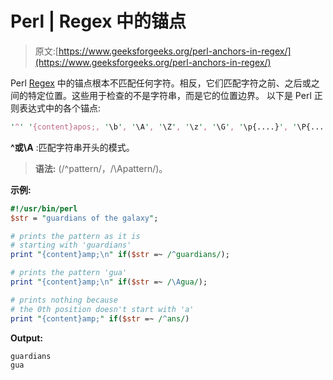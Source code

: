 # Perl | Regex 中的锚点

> 原文:[https://www.geeksforgeeks.org/perl-anchors-in-regex/](https://www.geeksforgeeks.org/perl-anchors-in-regex/)

Perl [Regex](https://www.geeksforgeeks.org/perl-regular-expressions/) 中的锚点根本不匹配任何字符。相反，它们匹配字符之前、之后或之间的特定位置。这些用于检查的不是字符串，而是它的位置边界。
以下是 Perl 正则表达式中的各个锚点:

```perl
'^' '{content}apos;, '\b', '\A', '\Z', '\z', '\G', '\p{....}', '\P{....}', '[:class:]'
```

**^或\A** :匹配字符串开头的模式。

> **语法:** (/^pattern/，/\Apattern/)。

**示例:**

```perl
#!/usr/bin/perl
$str = "guardians of the galaxy";

# prints the pattern as it is
# starting with 'guardians'
print "{content}amp;\n" if($str =~ /^guardians/);

# prints the pattern 'gua'
print "{content}amp;\n" if($str =~ /\Agua/);

# prints nothing because 
# the 0th position doesn't start with 'a'
print "{content}amp;" if($str =~ /^ans/)
```

**Output:**

```perl
guardians
gua

```